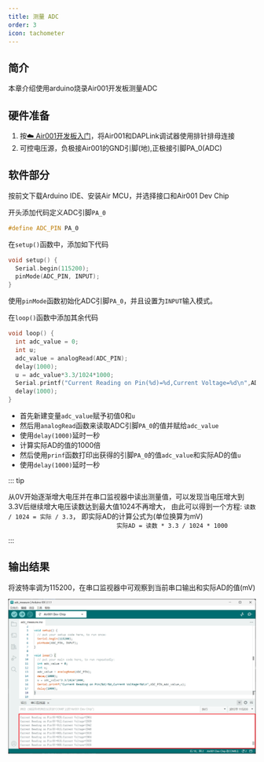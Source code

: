 ```yaml
---
title: 测量 ADC
order: 3
icon: tachometer
---
```


## 简介

本章介绍使用arduino烧录Air001开发板测量ADC

## 硬件准备

1. 按[☁️ Air001开发板入门](/tutorial-advanced/Air001_start.html)，将Air001和DAPLink调试器使用排针排母连接
2. 可控电压源，负极接Air001的GND引脚(地),正极接引脚PA_0(ADC)

## 软件部分

按前文下载Arduino IDE、安装Air MCU，并选择接口和Air001 Dev Chip

开头添加代码定义ADC引脚`PA_0`

```cpp
#define ADC_PIN PA_0
```

在`setup()`函数中，添加如下代码

```cpp
void setup() {
  Serial.begin(115200);
  pinMode(ADC_PIN, INPUT);
}
```

使用`pinMode`函数初始化ADC引脚`PA_0`，并且设置为`INPUT`输入模式。

在`loop()`函数中添加其余代码

```cpp
void loop() {
  int adc_value = 0;
  int u;
  adc_value = analogRead(ADC_PIN);
  delay(1000);
  u = adc_value*3.3/1024*1000;
  Serial.printf("Current Reading on Pin(%d)=%d,Current Voltage=%d\n",ADC_PIN,adc_value,u);
  delay(1000);
}
```

- 首先新建变量`adc_value`赋予初值0和`u`
- 然后用`analogRead`函数来读取ADC引脚`PA_0`的值并赋给`adc_value`
- 使用`delay(1000)`延时一秒
- 计算实际AD的值的1000倍
- 然后使用`prinf`函数打印出获得的引脚`PA_0`的值`adc_value`和实际AD的值`u`
- 使用`delay(1000)`延时一秒

::: tip

从0V开始逐渐增大电压并在串口监视器中读出测量值，可以发现当电压增大到3.3V后继续增大电压读数达到最大值1024不再增大，
由此可以得到一个方程: `读数 / 1024 = 实际 / 3.3`，
即实际AD的计算公式为(单位换算为mV)
$~~~~~~~~~~~~~~~~~~~~~~~~~~~~~~~~~~~~~~~~~~~~~~~~~~~~~~~~$`实际AD = 读数 * 3.3 / 1024 * 1000`

:::

## 输出结果

将波特率调为115200，在串口监视器中可观察到当前串口输出和实际AD的值(mV)

![](img/adc_res.png)

